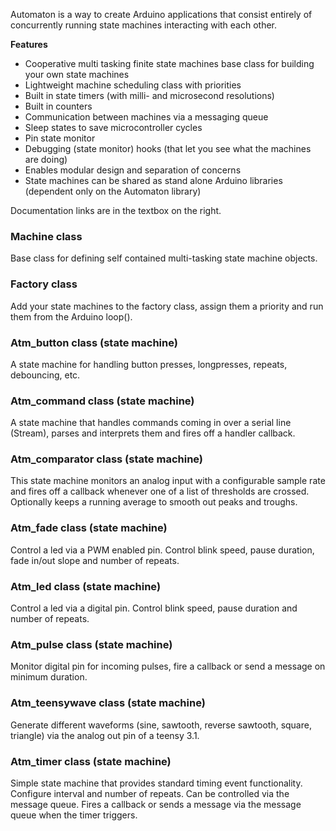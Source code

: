 
Automaton is a way to create Arduino applications that consist entirely of concurrently running state machines interacting with each other. 

**Features**
- Cooperative multi tasking finite state machines base class for building your own state machines 
- Lightweight machine scheduling class with priorities 
- Built in state timers (with milli- and microsecond resolutions)
- Built in counters
- Communication between machines via a messaging queue
- Sleep states to save microcontroller cycles
- Pin state monitor
- Debugging (state monitor) hooks (that let you see what the machines are doing)
- Enables modular design and separation of concerns
- State machines can be shared as stand alone Arduino libraries (dependent only on the Automaton library)

Documentation links are in the textbox on the right.

### Machine class ###

Base class for defining self contained multi-tasking state machine objects.

### Factory class ###

Add your state machines to the factory class, assign them a priority and run them from the Arduino loop().

### Atm_button class (state machine) ###

A state machine for handling button presses, longpresses, repeats, debouncing, etc.

### Atm_command class (state machine) ###

A state machine that handles commands coming in over a serial line (Stream), parses and interprets them and fires off a handler callback.

### Atm_comparator class (state machine) ###

This state machine monitors an analog input with a configurable sample rate and fires off a callback whenever one of a list of thresholds are crossed. Optionally keeps a running average to smooth out peaks and troughs.

### Atm_fade class (state machine) ###

Control a led via a PWM enabled pin. Control blink speed, pause duration, fade in/out slope and number of repeats.

### Atm_led class (state machine) ###

Control a led via a digital pin. Control blink speed, pause duration and number of repeats.

### Atm_pulse class (state machine) ###

Monitor digital pin for incoming pulses, fire a callback or send a message on minimum duration.

### Atm_teensywave class (state machine) ###

Generate different waveforms (sine, sawtooth, reverse sawtooth, square, triangle) via the analog out pin of a teensy 3.1. 

### Atm_timer class (state machine) ###

Simple state machine that provides standard timing event functionality. Configure interval and number of repeats. Can be controlled via the message queue. Fires a callback or sends a message via the message queue when the timer triggers.

